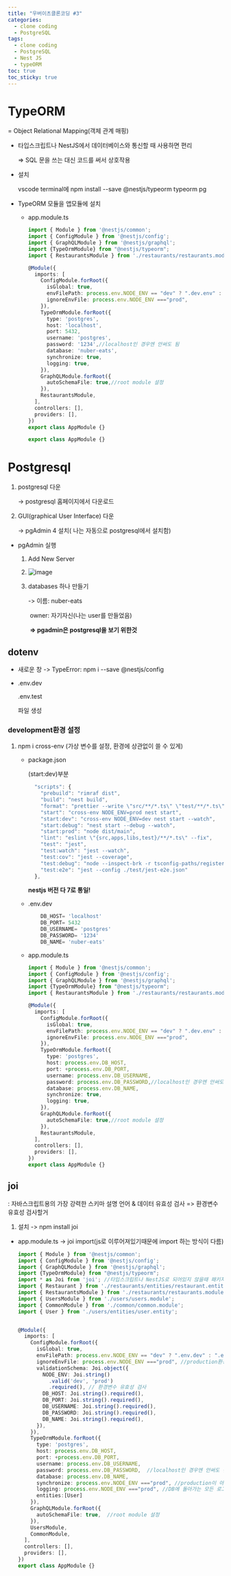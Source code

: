 ```yaml
---
title: "우버이츠클론코딩 #3"
categories:
  - clone coding
  - PostgreSQL
tags:
  - clone coding
  - PostgreSQL
  - Nest JS
  - typeORM
toc: true
toc_sticky: true
---
```


# TypeORM

= Object Relational Mapping(객체 관계 매핑)

* 타입스크립트나 NestJS에서 데이터베이스와 통신할 때 사용하면 편리

  => SQL 문을 쓰는 대신 코드를 써서 상호작용

  

* 설치

  vscode terminal에 npm install --save @nestjs/typeorm typeorm pg



* TypeORM 모듈을 앱모듈에 설치

  * app.module.ts

    ```typescript
    import { Module } from '@nestjs/common';
    import { ConfigModule } from '@nestjs/config';
    import { GraphQLModule } from '@nestjs/graphql';
    import {TypeOrmModule} from "@nestjs/typeorm";
    import { RestaurantsModule } from './restaurants/restaurants.module';
    
    @Module({
      imports: [
        ConfigModule.forRoot({
          isGlobal: true,
          envFilePath: process.env.NODE_ENV == "dev" ? ".dev.env" : ".test.env",
          ignoreEnvFile: process.env.NODE_ENV ==="prod",
        }),
        TypeOrmModule.forRoot({
          type: 'postgres',
          host: 'localhost',
          port: 5432,
          username: 'postgres',
          password: '1234',//localhost인 경우엔 안써도 됨
          database: 'nuber-eats',
          synchronize: true,
          logging: true,
        }),
        GraphQLModule.forRoot({
          autoSchemaFile: true,//root module 설정
        }),
        RestaurantsModule,
      ],
      controllers: [],
      providers: [],
    })
    export class AppModule {}
    
    export class AppModule {}
    ```

    



# Postgresql

1. postgresql 다운

   -> postgresql 홈페이지에서 다운로드

2. GUI(graphical User Interface) 다운

   -> pgAdmin 4 설치( 나는 자동으로 postgresql에서 설치함)



* pgAdmin 실행

  1. Add New Server
  2. ![image](https://user-images.githubusercontent.com/79195793/126264150-ce98f349-790c-4c6d-9f4f-b6230e749935.png)

  3. databases 하나 만들기

     -> 이름: nuber-eats

     ​	owner: 자기자신(나는 user를 만들었음)

     ​	**=> pgadmin은 postgresql을 보기 위한것**



## dotenv

* 새로운  창 -> TypeError: npm i --save @nestjs/config 

* .env.dev

  .env.test

  파일 생성

### development환경 설정

1. npm i cross-env (가상 변수를 설정, 환경에 상관없이 쓸 수 있게)

   * package.json

     (start:dev)부분

     ```typescript
       "scripts": {
         "prebuild": "rimraf dist",
         "build": "nest build",
         "format": "prettier --write \"src/**/*.ts\" \"test/**/*.ts\"",
         "start": "cross-env NODE_ENV=prod nest start", 
         "start:dev": "cross-env NODE_ENV=dev nest start --watch",
         "start:debug": "nest start --debug --watch",
         "start:prod": "node dist/main",
         "lint": "eslint \"{src,apps,libs,test}/**/*.ts\" --fix",
         "test": "jest",
         "test:watch": "jest --watch",
         "test:cov": "jest --coverage",
         "test:debug": "node --inspect-brk -r tsconfig-paths/register -r ts-node/register node_modules/.bin/jest --runInBand",
         "test:e2e": "jest --config ./test/jest-e2e.json"
       },
     ```

     **nestjs 버전 다 7로 통일!**

   * .env.dev

     ```typescript
         DB_HOST= 'localhost'
         DB_PORT= 5432
         DB_USERNAME= 'postgres'
         DB_PASSWORD= '1234'
         DB_NAME= 'nuber-eats'
     ```

   * app.module.ts

     ```typescript
     import { Module } from '@nestjs/common';
     import { ConfigModule } from '@nestjs/config';
     import { GraphQLModule } from '@nestjs/graphql';
     import {TypeOrmModule} from "@nestjs/typeorm";
     import { RestaurantsModule } from './restaurants/restaurants.module';
     
     @Module({
       imports: [
         ConfigModule.forRoot({
           isGlobal: true,
           envFilePath: process.env.NODE_ENV == "dev" ? ".dev.env" : ".test.env",
           ignoreEnvFile: process.env.NODE_ENV ==="prod",
         }),
         TypeOrmModule.forRoot({
           type: 'postgres',
           host: process.env.DB_HOST,
           port: +process.env.DB_PORT,
           username: process.env.DB_USERNAME,
           password: process.env.DB_PASSWORD,//localhost인 경우엔 안써도 됨
           database: process.env.DB_NAME,
           synchronize: true,
           logging: true,
         }),
         GraphQLModule.forRoot({
           autoSchemaFile: true,//root module 설정
         }),
         RestaurantsModule,
       ],
       controllers: [],
       providers: [],
     })
     export class AppModule {}
     ```

## joi
: 자바스크립트용의 가장 강력한 스키마 설명 언어 & 데이터 유효성 검사
=> 환경변수 유효성 검사할거

1. 설치
  -> npm install joi
  
  * app.module.ts
    -> joi import(js로 이루어져있기때문에 import 하는 방식이 다름)
    ```typescript
    import { Module } from '@nestjs/common';
    import { ConfigModule } from '@nestjs/config';
    import { GraphQLModule } from '@nestjs/graphql';
    import {TypeOrmModule} from "@nestjs/typeorm";
    import * as Joi from 'joi'; //타입스크립트나 NestJS로 되어있지 않을때 패키지 import
    import { Restaurant } from './restaurants/entities/restaurant.entity';
    import { RestaurantsModule } from './restaurants/restaurants.module';
    import { UsersModule } from './users/users.module';
    import { CommonModule } from './common/common.module';
    import { User } from './users/entities/user.entity';


    @Module({
      imports: [
        ConfigModule.forRoot({
          isGlobal: true,
          envFilePath: process.env.NODE_ENV == "dev" ? ".env.dev" : ".env.test",
          ignoreEnvFile: process.env.NODE_ENV ==="prod", //production환경일땐 ConfigModule이 환경변수 파일 
          validationSchema: Joi.object({
            NODE_ENV: Joi.string()
              .valid('dev', 'prod')
              .required(), // 환경변수 유효성 검사
            DB_HOST: Joi.string().required(),
            DB_PORT: Joi.string().required(),
            DB_USERNAME: Joi.string().required(),
            DB_PASSWORD: Joi.string().required(),
            DB_NAME: Joi.string().required(),
          }),
        }),
        TypeOrmModule.forRoot({
          type: 'postgres',
          host: process.env.DB_HOST,
          port: +process.env.DB_PORT,
          username: process.env.DB_USERNAME,
          password: process.env.DB_PASSWORD,  //localhost인 경우엔 안써도 됨
          database: process.env.DB_NAME,
          synchronize: process.env.NODE_ENV ==="prod", //production이 아니면 true로
          logging: process.env.NODE_ENV ==="prod", //DB에 돌아가는 모든 로그 확인
          entities:[User] 
        }),
        GraphQLModule.forRoot({
          autoSchemaFile: true,  //root module 설정
        }),
        UsersModule,
        CommonModule,
      ],
      controllers: [],
      providers: [],
    })
    export class AppModule {}
    ```



